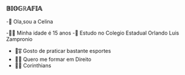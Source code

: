 ### 𝔹𝕀𝕆𝔾ℝ𝔸𝔽𝕀𝔸

-👋 Ola,sou a Celina

 -🙋‍♀️ Minha idade é 15 anos
 -🏫  Estudo no Colegio Estadual Orlando Luis Zampronio 
 - 🏐🎖 Gosto de praticar bastante esportes
 - 👩‍🎓 Quero me formar em Direito
 - 🖤🤍 Corinthians
  

